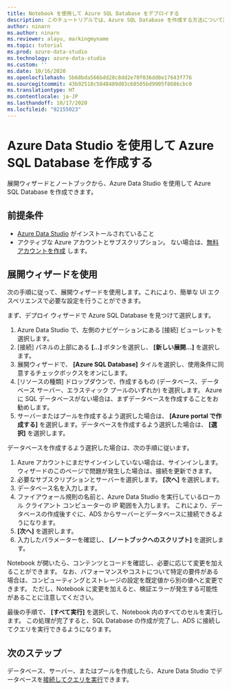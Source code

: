 ```yaml
---
title: Notebook を使用して Azure SQL Database をデプロイする
description: このチュートリアルでは、Azure SQL Database を作成する方法について説明します。
author: ninarn
ms.author: ninarn
ms.reviewer: alayu, markingmyname
ms.topic: tutorial
ms.prod: azure-data-studio
ms.technology: azure-data-studio
ms.custom: ''
ms.date: 10/16/2020
ms.openlocfilehash: 5b68bda566bdd28c8dd2e70f036dd8e17643f776
ms.sourcegitcommit: 43b92518c5848489d03c68505bd9905f8686cbc0
ms.translationtype: HT
ms.contentlocale: ja-JP
ms.lasthandoff: 10/17/2020
ms.locfileid: "92155023"
---
```

# <a name="create-an-azure-sql-database-using-azure-data-studio"></a>Azure Data Studio を使用して Azure SQL Database を作成する

展開ウィザードとノートブックから、Azure Data Studio を使用して Azure SQL Database を作成できます。

## <a name="pre-requisites"></a>前提条件

 - [Azure Data Studio](download-azure-data-studio.md) がインストールされていること
 - アクティブな Azure アカウントとサブスクリプション。 ない場合は、[無料アカウントを作成](https://azure.microsoft.com/free/) します。

## <a name="use-the-deployment-wizard"></a>展開ウィザードを使用

次の手順に従って、展開ウィザードを使用します。これにより、簡単な UI エクスペリエンスで必要な設定を行うことができます。

まず、デプロイ ウィザードで Azure SQL Database を見つけて選択します。

 1. Azure Data Studio で、左側のナビゲーションにある [接続] ビューレットを選択します。
 2. [接続] パネルの上部にある **[...]** ボタンを選択し、 **[新しい展開...]** を選択します。
 3. 展開ウィザードで、 **[Azure SQL Database]** タイルを選択し、使用条件に同意するチェックボックスをオンにします。
 4. [リソースの種類] ドロップダウンで、作成するもの (データベース、データベース サーバー、エラスティック プールのいずれか) を選択します。 Azure に SQL データベースがない場合は、まずデータベースを作成することをお勧めします。
 5. サーバーまたはプールを作成するよう選択した場合は、 **[Azure portal で作成する]** を選択します。データベースを作成するよう選択した場合は、 **[選択]** を選択します。

データベースを作成するよう選択した場合は、次の手順に従います。

 1. Azure アカウントにまだサインインしていない場合は、サインインします。 ウィザードのこのページで問題が発生した場合は、接続を更新できます。
 2. 必要なサブスクリプションとサーバーを選択します。 **[次へ]** を選択します。
 3. データベース名を入力します。
 4. ファイアウォール規則の名前と、Azure Data Studio を実行しているローカル クライアント コンピューターの IP 範囲を入力します。 これにより、データベースの作成後すぐに、ADS からサーバーとデータベースに接続できるようになります。
 5. **[次へ]** を選択します。
 6. 入力したパラメーターを確認し、 **[ノートブックへのスクリプト]** を選択します。

Notebook が開いたら、コンテンツとコードを確認し、必要に応じて変更を加えることができます。 なお、パフォーマンスやコストについて特定の要件がある場合は、コンピューティングとストレージの設定を既定値から別の値へと変更できます。 ただし、Notebook に変更を加えると、検証エラーが発生する可能性があることに注意してください。

最後の手順で、 **[すべて実行]** を選択して、Notebook 内のすべてのセルを実行します。 この処理が完了すると、SQL Database の作成が完了し、ADS に接続してクエリを実行できるようになります。

## <a name="next-steps"></a>次のステップ

データベース、サーバー、またはプールを作成したら、Azure Data Studio でデータベースを[接続してクエリを実行](quickstart-sql-database.md)できます。
